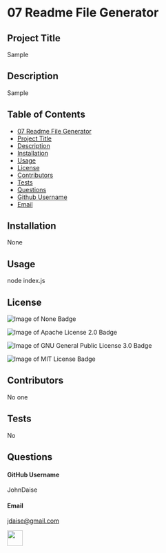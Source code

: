 # 07 Readme File Generator

## Project Title

Sample

## Description

Sample

## Table of Contents

- [07 Readme File Generator](#07-Readme-File-Generator)
- [Project Title](#project-title)
- [Description](#description)
- [Installation](#installation)
- [Usage](#usage)
- [License](#license)
- [Contributors](#contributors)
- [Tests](#tests)
- [Questions](#questions)
- [Github Username](#github-username)
- [Email](#email)

## Installation

None

## Usage

node index.js

## License

![Image of None Badge](https://img.shields.io/static/v1?label=license&message=No%20license%20chosen&color=green)

![Image of Apache License 2.0 Badge](https://img.shields.io/static/v1?label=license&message=Apache%20License%202.0&color=blue)

![Image of GNU General Public License 3.0 Badge](https://img.shields.io/static/v1?label=license&message=GNU%20General%20Public%20License%203.0&color=yellow)

![Image of MIT License Badge](https://img.shields.io/static/v1?label=license&message=MIT%20License&color=orange)



## Contributors

No one

## Tests

No

## Questions

#### GitHub Username
JohnDaise
#### Email
jdaise@gmail.com

<img src="https://avatars.githubusercontent.com/u/30414190" height="36px" width="36px">